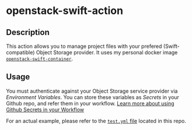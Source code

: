 # openstack-swift-action


## Description
This action allows you to manage project files with your prefered (Swift-compatible) Object Storage provider. 
It uses my personal docker image [`openstack-swift-container`](https://hub.docker.com/r/iksaku/openstack-swift-container).

## Usage
You must authenticate against your Object Storage service provider via _Environment Variables_.
You can store these variables as _Secrets_ in your Github repo, and refer them in your workflow. [Learn more about using Github Secrets in your Workflow](https://help.github.com/en/articles/virtual-environments-for-github-actions#creating-and-using-secrets-encrypted-variables)

For an actual example, please refer to the [`test.yml` file](https://github.com/iksaku/openstack-swift-action/blob/master/.github/workflows/test.yml) located in this repo.